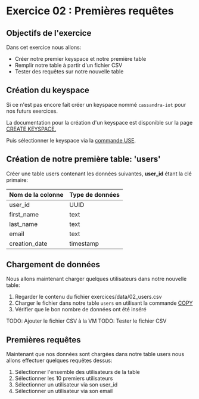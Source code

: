 # Exercice 02 : Premières requêtes

## Objectifs de l'exercice

Dans cet exercice nous allons:
* Créer notre premier keyspace et notre première table
* Remplir notre table à partir d'un fichier CSV
* Tester des requêtes sur notre nouvelle table

## Création du keyspace

Si ce n'est pas encore fait créer un keyspace nommé `cassandra-iot` pour nos futurs exercices.

La documentation pour la création d'un keyspace est disponible sur la page [CREATE KEYSPACE.](http://docs.datastax.com/en/cql/3.3/cql/cql_reference/create_keyspace_r.html)

Puis sélectionner le keyspace via la [commande USE](http://docs.datastax.com/en/cql/3.3/cql/cql_reference/use_r.html).

## Création de notre première table: 'users'

Créer une table users contenant les données suivantes, **user_id** étant la clé primaire:

| Nom de la colonne     | Type de données     |
| :------------- | :------------- |
| user_id       | UUID       |
| first_name       | text       |
| last_name       | text       |
| email       | text       |
| creation_date       | timestamp       |

## Chargement de données

Nous allons maintenant charger quelques utilisateurs dans notre nouvelle table:

1. Regarder le contenu du fichier exercices/data/02_users.csv
2. Charger le fichier dans notre table `users` en utilisant la commande [COPY](http://docs.datastax.com/en/cql/3.3/cql/cql_reference/copy_r.html)
3. Vérifier que le bon nombre de données ont été inséré

TODO: Ajouter le fichier CSV à la VM
TODO: Tester le fichier CSV

## Premières requêtes

Maintenant que nos données sont chargées dans notre table users nous allons effectuer quelques requêtes dessus:

1. Sélectionner l'ensemble des utilisateurs de la table
2. Sélectionner les 10 premiers utilisateurs
3. Sélectionner un utilisateur via son user_id
4. Sélectionner un utilisateur via son email
